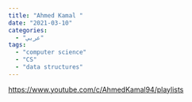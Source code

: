 ```yaml
---
title: "Ahmed Kamal "
date: "2021-03-10"
categories:
  - "عربي"
tags:
  - "computer science"
  - "CS"
  - "data structures"
---
```


https://www.youtube.com/c/AhmedKamal94/playlists

